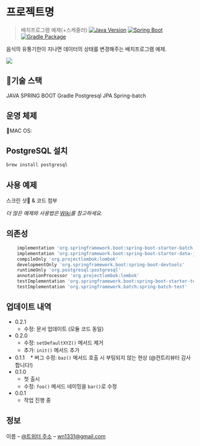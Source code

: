 # 프로젝트명
> 배치프로그램 예제(+스케줄러)
[![Java Version](https://img.shields.io/badge/JDK-17-red)](https://spring.io)
[![Spring Boot](https://img.shields.io/badge/springboot-3.1.0-green)](https://spring.io)
[![Gradle Package](https://img.shields.io/badge/gradle-7.6.1-blue)](https://gradle.org)

음식의 유통기한이 지나면 데이터의 상태를 변경해주는 배치프로그램 예제.

![](../header.png)

## 기술 스택
JAVA
SPRING BOOT
Gradle
Postgresql
JPA
Spring-batch

## 운영 체제
MAC OS:

## PostgreSQL 설치
```sh
brew install postgresql
```


## 사용 예제

스크린 샷 & 코드 첨부

_더 많은 예제와 사용법은 [Wiki][wiki]를 참고하세요._

## 의존성

```sh
    implementation 'org.springframework.boot:spring-boot-starter-batch'
    implementation 'org.springframework.boot:spring-boot-starter-data-jpa'
    compileOnly 'org.projectlombok:lombok'
    developmentOnly 'org.springframework.boot:spring-boot-devtools'
    runtimeOnly 'org.postgresql:postgresql'
    annotationProcessor 'org.projectlombok:lombok'
    testImplementation 'org.springframework.boot:spring-boot-starter-test'
    testImplementation 'org.springframework.batch:spring-batch-test'
```

## 업데이트 내역

* 0.2.1
    * 수정: 문서 업데이트 (모듈 코드 동일)
* 0.2.0
    * 수정: `setDefaultXYZ()` 메서드 제거
    * 추가: `init()` 메서드 추가
* 0.1.1
    * 버그 수정: `baz()` 메서드 호출 시 부팅되지 않는 현상 (@컨트리뷰터 감사합니다!)
* 0.1.0
    * 첫 출시
    * 수정: `foo()` 메서드 네이밍을 `bar()`로 수정
* 0.0.1
    * 작업 진행 중

## 정보

이름 – [@트위터 주소](https://twitter.com/dbader_org) – wn1331@gmail.com



<!-- Markdown link & img dfn's -->
[npm-image]: https://img.shields.io/npm/v/datadog-metrics.svg?style=flat-square
[npm-url]: https://npmjs.org/package/datadog-metrics
[npm-downloads]: https://img.shields.io/npm/dm/datadog-metrics.svg?style=flat-square
[travis-image]: https://img.shields.io/travis/dbader/node-datadog-metrics/master.svg?style=flat-square
[travis-url]: https://travis-ci.org/dbader/node-datadog-metrics
[wiki]: https://spring.io/projects/spring-batch
